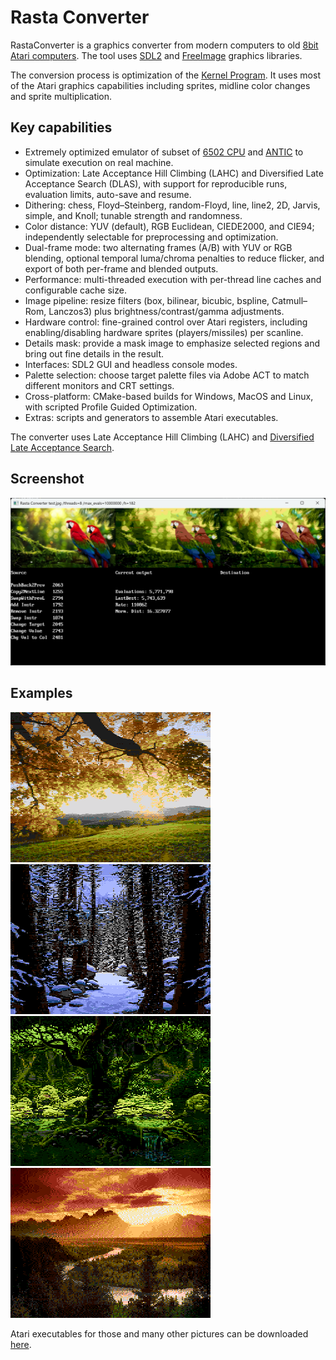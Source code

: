 Rasta Converter
===============

RastaConverter is a graphics converter from modern computers to old [8bit Atari computers](http://en.wikipedia.org/wiki/Atari_8-bit_family).
The tool uses [SDL2](https://www.libsdl.org/) and [FreeImage](http://freeimage.sourceforge.net/) graphics libraries.

The conversion process is optimization of the [Kernel Program](http://www.atariarchives.org/dere/chapt05.php#H5_7).
It uses most of the Atari graphics capabilities including sprites, midline color changes and sprite multiplication. 

Key capabilities
----------------
- Extremely optimized emulator of subset of [6502 CPU](https://en.wikipedia.org/wiki/MOS_Technology_6502) and [ANTIC](https://en.wikipedia.org/wiki/ANTIC) to simulate execution on real machine.
- Optimization: Late Acceptance Hill Climbing (LAHC) and Diversified Late Acceptance Search (DLAS), with support for reproducible runs, evaluation limits, auto-save and resume.
- Dithering: chess, Floyd–Steinberg, random-Floyd, line, line2, 2D, Jarvis, simple, and Knoll; tunable strength and randomness.
- Color distance: YUV (default), RGB Euclidean, CIEDE2000, and CIE94; independently selectable for preprocessing and optimization.
- Dual-frame mode: two alternating frames (A/B) with YUV or RGB blending, optional temporal luma/chroma penalties to reduce flicker, and export of both per-frame and blended outputs.
- Performance: multi-threaded execution with per-thread line caches and configurable cache size.
- Image pipeline: resize filters (box, bilinear, bicubic, bspline, Catmull–Rom, Lanczos3) plus brightness/contrast/gamma adjustments.
- Hardware control: fine-grained control over Atari registers, including enabling/disabling hardware sprites (players/missiles) per scanline.
- Details mask: provide a mask image to emphasize selected regions and bring out fine details in the result.
- Interfaces: SDL2 GUI and headless console modes.
- Palette selection: choose target palette files via Adobe ACT to match different monitors and CRT settings.
- Cross-platform: CMake-based builds for Windows, MacOS and Linux, with scripted Profile Guided Optimization.
- Extras: scripts and generators to assemble Atari executables.

The converter uses Late Acceptance Hill Climbing (LAHC) and [Diversified Late Acceptance Search](https://doi.org/10.1007/978-3-030-03991-2_29).

Screenshot
----------
![Rasta Converter screenshot](https://github.com/ilmenit/RastaConverter/raw/master/examples/screenshot.jpg "Rasta Converter screenshot")

Examples
--------
![Example1](http://github.com/ilmenit/RastaConverter/raw/master/examples/ilmenit-autumn-new-output.png)
![Example2](http://github.com/ilmenit/RastaConverter/raw/master/examples/ilmenit-snow_woods.xex-output.png)
![Example3](http://github.com/ilmenit/RastaConverter/raw/master/examples/ilmenit-fairey_wood.xex-output.png)
![Example4](http://github.com/ilmenit/RastaConverter/raw/master/examples/ilmenit-landscape.xex-output.png)

Atari executables for those and many other pictures can be downloaded [here](https://github.com/ilmenit/RastaConverter/blob/master/examples/atari-executables.zip?raw=true).

